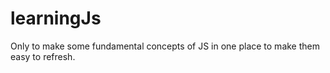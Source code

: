 # learningJs
Only to make some fundamental concepts of JS in one place to make them easy to refresh.
